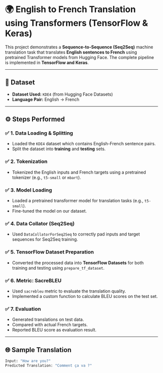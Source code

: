 # 🌍 English to French Translation using Transformers (TensorFlow & Keras)

This project demonstrates a **Sequence-to-Sequence (Seq2Seq)** machine translation task that translates **English sentences to French** using pretrained Transformer models from Hugging Face. The complete pipeline is implemented in **TensorFlow and Keras**.

---

## 📁 Dataset
- **Dataset Used:** `KDE4` (from Hugging Face Datasets)
- **Language Pair:** English → French

---

## ⚙️ Steps Performed

### ✅ 1. Data Loading & Splitting
- Loaded the `KDE4` dataset which contains English-French sentence pairs.
- Split the dataset into **training** and **testing** sets.

### ✅ 2. Tokenization
- Tokenized the English inputs and French targets using a pretrained tokenizer (e.g., `t5-small` or `mbart`).

### ✅ 3. Model Loading
- Loaded a pretrained transformer model for translation tasks (e.g., `t5-small`).
- Fine-tuned the model on our dataset.

### ✅ 4. Data Collator (Seq2Seq)
- Used `DataCollatorForSeq2Seq` to correctly pad inputs and target sequences for Seq2Seq training.

### ✅ 5. TensorFlow Dataset Preparation
- Converted the processed data into **TensorFlow Datasets** for both training and testing using `prepare_tf_dataset`.

### ✅ 6. Metric: SacreBLEU
- Used `sacrebleu` metric to evaluate the translation quality.
- Implemented a custom function to calculate BLEU scores on the test set.

### ✅ 7. Evaluation
- Generated translations on test data.
- Compared with actual French targets.
- Reported BLEU score as evaluation result.

---

## 🌐 Sample Translation
```python
Input: "How are you?"
Predicted Translation: "Comment ça va ?"

